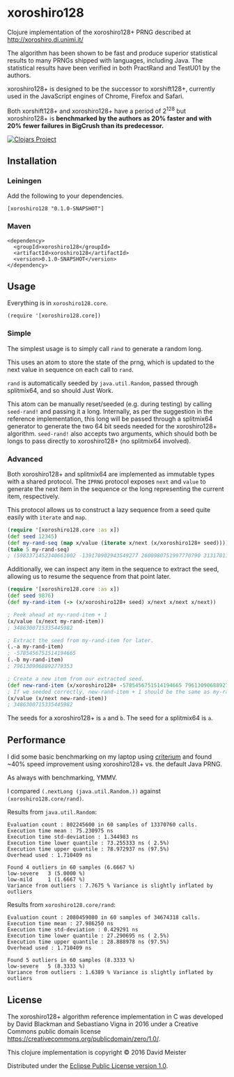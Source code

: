 # xoroshiro128

Clojure implementation of the xoroshiro128+ PRNG described at http://xoroshiro.di.unimi.it/

The algorithm has been shown to be fast and produce superior statistical results to many PRNGs shipped with languages, including Java. The statistical results have been verified in both PractRand and TestU01 by the authors.

xoroshiro128+ is designed to be the successor to xorshift128+, currently used in the JavaScript engines of Chrome, Firefox and Safari.

Both xorshift128+ and xoroshiro128+ have a period of 2<sup>128</sup> but xoroshiro128+ is **benchmarked by the authors as 20% faster and with 20% fewer failures in BigCrush than its predecessor.**

[![Clojars Project](https://img.shields.io/clojars/v/xoroshiro128.svg)](https://clojars.org/xoroshiro128)

## Installation

### Leiningen

Add the following to your dependencies.

`[xoroshiro128 "0.1.0-SNAPSHOT"]`

### Maven

````
<dependency>
  <groupId>xoroshiro128</groupId>
  <artifactId>xoroshiro128</artifactId>
  <version>0.1.0-SNAPSHOT</version>
</dependency>
````
## Usage

Everything is in `xoroshiro128.core`.

`(require '[xoroshiro128.core])`

### Simple

The simplest usage is to simply call `rand` to generate a random long.

This uses an atom to store the state of the prng, which is updated to the next value in sequence on each call to `rand`.

`rand` is automatically seeded by `java.util.Random`, passed through splitmix64, and so should Just Work.

This atom can be manually reset/seeded (e.g. during testing) by calling `seed-rand!` and passing it a long. Internally, as per the suggestion in the reference implementation, this long will be passed through a splitmix64 generator to generate the two 64 bit seeds needed for the xoroshiro128+ algorithm. `seed-rand!` also accepts two arguments, which should both be longs to pass directly to xoroshiro128+ (no splitmix64 involved).

### Advanced

Both xoroshiro128+ and splitmix64 are implemented as immutable types with a shared protocol. The `IPRNG` protocol exposes `next` and `value` to generate the next item in the sequence or the long representing the current item, respectively.

This protocol allows us to construct a lazy sequence from a seed quite easily with `iterate` and `map`.

```clojure
(require '[xoroshiro128.core :as x])
(def seed 12345)
(def my-rand-seq (map x/value (iterate x/next (x/xoroshiro128+ seed))))
(take 5 my-rand-seq)
; (5983371452340661002 -139170902943549277 2600980751997770790 3131701164191746090 -3375623441569470803)
````

Additionally, we can inspect any item in the sequence to extract the seed, allowing us to resume the sequence from that point later.

```clojure
(require '[xoroshiro128.core :as x])
(def seed 9876)
(def my-rand-item (-> (x/xoroshiro128+ seed) x/next x/next x/next))

; Peek ahead at my-rand-item + 1
(x/value (x/next my-rand-item))
; 3486300715335445982

; Extract the seed from my-rand-item for later.
(.-a my-rand-item)
; -5785456751514194665
(.-b my-rand-item)
; 7961309068892779353

; Create a new item from our extracted seed.
(def new-rand-item (x/xoroshiro128+ -5785456751514194665 7961309068892779353))
; If we seeded correctly, new-rand-item + 1 should be the same as my-rand-item + 1.
(x/value (x/next new-rand-item))
; 3486300715335445982
````

The seeds for a xoroshiro128+ is `a` and `b`. The seed for a splitmix64 is `a`.

## Performance

I did some basic benchmarking on my laptop using [criterium](https://github.com/hugoduncan/criterium) and found ~40% speed improvement using xoroshiro128+ vs. the default Java PRNG.

As always with benchmarking, YMMV.

I compared `(.nextLong (java.util.Random.))` against `(xoroshiro128.core/rand)`.

Results from `java.util.Random`:

````
Evaluation count : 802245600 in 60 samples of 13370760 calls.
Execution time mean : 75.230975 ns
Execution time std-deviation : 1.344983 ns
Execution time lower quantile : 73.255333 ns ( 2.5%)
Execution time upper quantile : 78.972937 ns (97.5%)
Overhead used : 1.710409 ns

Found 4 outliers in 60 samples (6.6667 %)
low-severe	 3 (5.0000 %)
low-mild	 1 (1.6667 %)
Variance from outliers : 7.7675 % Variance is slightly inflated by outliers
````

Results from `xoroshiro128.core/rand`:

````
Evaluation count : 2080459080 in 60 samples of 34674318 calls.
Execution time mean : 27.986250 ns
Execution time std-deviation : 0.429291 ns
Execution time lower quantile : 27.290695 ns ( 2.5%)
Execution time upper quantile : 28.888978 ns (97.5%)
Overhead used : 1.710409 ns

Found 5 outliers in 60 samples (8.3333 %)
low-severe	 5 (8.3333 %)
Variance from outliers : 1.6389 % Variance is slightly inflated by outliers
````

## License

The xoroshiro128+ algorithm reference implementation in C was developed by David Blackman and Sebastiano Vigna in 2016 under a Creative Commons public domain license https://creativecommons.org/publicdomain/zero/1.0/.

This clojure implementation is copyright © 2016 David Meister

Distributed under the [Eclipse Public License version 1.0](http://www.eclipse.org/legal/epl-v10.html).
